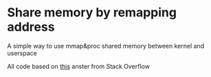 # Share memory by remapping address

A simple way to use mmap\&proc shared memory between kernel and userspace

All code based on [this](https://stackoverflow.com/questions/36762974/how-to-use-mmapproc-shared-memory-between-kernel-and-userspace) anster from Stack Overflow